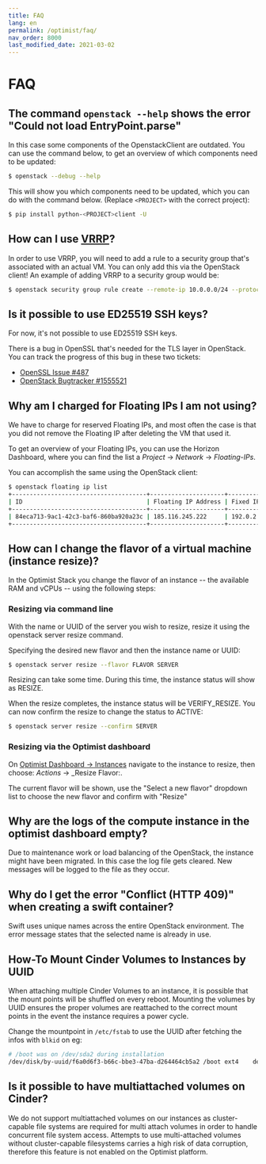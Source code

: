 ```yaml
---
title: FAQ
lang: en
permalink: /optimist/faq/
nav_order: 8000
last_modified_date: 2021-03-02
---
```


# FAQ

## The command `openstack --help` shows the error "Could not load EntryPoint.parse"

In this case some components of the OpenstackClient are outdated. You can use the command below, to get an overview of which components need
to be updated:

```bash
$ openstack --debug --help
```

This will show you which components need to be updated, which you can do with the command below. (Replace `<PROJECT>` with the correct
project):

```bash
$ pip install python-<PROJECT>client -U
```

## How can I use [VRRP](https://en.wikipedia.org/wiki/Virtual_Router_Redundancy_Protocol)?

In order to use VRRP, you will need to add a rule to a security group that's associated with an actual VM. You can only add this via the
OpenStack client! An example of adding VRRP to a security group would be:

```bash
$ openstack security group rule create --remote-ip 10.0.0.0/24 --protocol vrrp --ethertype IPv4 --ingress  default
```

## Is it possible to use ED25519 SSH keys?

For now, it's not possible to use ED25519 SSH keys.

There is a bug in OpenSSL that's needed for the TLS layer in OpenStack. You can track the progress of this bug in these two tickets:

- [OpenSSL Issue #487](https://github.com/openssl/openssl/issues/487)
- [OpenStack Bugtracker #1555521](https://bugs.launchpad.net/nova/+bug/1555521)

## Why am I charged for Floating IPs I am not using?

We have to charge for reserved Floating IPs, and most often the case is that you did not remove the Floating IP after deleting the VM that
used it.

To get an overview of your Floating IPs, you can use the Horizon Dashboard, where you can find the list a
_Project_ → _Network_ → _Floating-IPs_.

You can accomplish the same using the OpenStack client:

```bash
$ openstack floating ip list
+--------------------------------------+---------------------+------------------+--------------------------------------+--------------------------------------+----------------------------------+
| ID                                   | Floating IP Address | Fixed IP Address | Port                                 | Floating Network                     | Project                          |
+--------------------------------------+---------------------+------------------+--------------------------------------+--------------------------------------+----------------------------------+
| 84eca713-9ac1-42c3-baf6-860ba920a23c | 185.116.245.222     | 192.0.2.7        | a3097883-21cc-49fa-a060-bccc1678ece7 | 54258498-a513-47da-9369-1a644e4be692 | b15cde70d85749689e6568f973bb002  |
+--------------------------------------+---------------------+------------------+--------------------------------------+--------------------------------------+----------------------------------+
```

## How can I change the flavor of a virtual machine (instance resize)?

In the Optimist Stack you change the flavor of an instance -- the available RAM
and vCPUs -- using the following steps:

### Resizing via command line

With the name or UUID of the server you wish to resize, resize it using the openstack server resize command.

Specifying the desired new flavor and then the instance name or UUID:

```bash
$ openstack server resize --flavor FLAVOR SERVER
```

Resizing can take some time. During this time, the instance status will show as RESIZE.

When the resize completes, the instance status will be VERIFY_RESIZE. You can now confirm the resize to change the status to ACTIVE:

```bash
$ openstack server resize --confirm SERVER
```

### Resizing via the Optimist dashboard

On [Optimist Dashboard → Instances](https://dashboard.optimist.innovo.cloud/project/instances/) navigate to the instance to resize, then
choose: _Actions_ → \_Resize Flavor:.

The current flavor will be shown, use the "Select a new flavor" dropdown list to choose the new flavor and confirm with "Resize"

## Why are the logs of the compute instance in the optimist dashboard empty?

Due to maintenance work or load balancing of the OpenStack, the instance might have been migrated. In this case the log file gets cleared.
New messages will be logged to the file as they occur.

## Why do I get the error "Conflict (HTTP 409)" when creating a swift container?

Swift uses unique names across the entire OpenStack environment. The error message states that the selected name is already in use.

## How-To Mount Cinder Volumes to Instances by UUID

When attaching multiple Cinder Volumes to an instance, it is possible that the mount points will be shuffled on every reboot. Mounting the
volumes by UUID ensures the proper volumes are reattached to the correct mount points in the event the instance requires a power cycle.

Change the mountpoint in `/etc/fstab` to use the UUID after fetching the infos with `blkid` on eg:

```bash
# /boot was on /dev/sda2 during installation
/dev/disk/by-uuid/f6a0d6f3-b66c-bbe3-47ba-d264464cb5a2 /boot ext4    defaults        0       2
```

## Is it possible to have multiattached volumes on Cinder?

We do not support multiattached volumes on our instances as cluster-capable file systems are required for multi attach volumes in order to handle concurrent file system access.
Attempts to use multi-attached volumes without cluster-capable filesystems carries a high risk of data corruption, therefore this feature is not enabled on the Optimist platform.
